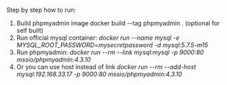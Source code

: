 Step by step how to run:

1. Build phpmyadmin image docker build --tag phpmyadmin . (optional for self built)
2. Run official mysql container: *docker run --name mysql -e MYSQL_ROOT_PASSWORD=mysecretpassword -d mysql:5.7.5-m15*
3. Run phpmyadmin: *docker run --rm --link mysql:mysql -p 9000:80 mssio/phpmyadmin:4.3.10*
4. Or you can use host instead of link *docker run --rm --add-host mysql:192.168.33.17 -p 9000:80 mssio/phpmyadmin:4.3.10*
